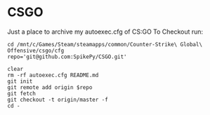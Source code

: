 # CSGO
Just a place to archive my autoexec.cfg of CS:GO
To Checkout run:
```
cd /mnt/c/Games/Steam/steamapps/common/Counter-Strike\ Global\ Offensive/csgo/cfg
repo='git@github.com:SpikePy/CSGO.git'

clear
rm -rf autoexec.cfg README.md
git init
git remote add origin $repo
git fetch
git checkout -t origin/master -f
cd -
```

